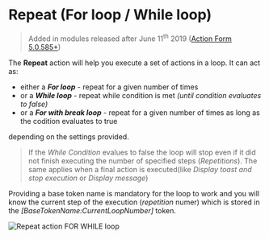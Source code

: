 # Repeat (For loop / While loop)

> Added in modules released after June 11<sup>th</sup> 2019 ([Action Form 5.0.585+](https://www.dnnsharp.com/download?p=AFORM&v=05.00.585))
> 
The **Repeat** action will help you execute a set of actions in a loop. 
It can act as:
* either a **_For loop_** - repeat for a given number of times
* or a **_While loop_** - repeat while condition is met _(until condition evaluates to false)_
* or a **_For with break loop_** - repeat for a given number of times as long as the codition evaluates to true

depending on the settings provided.

> If the _While Condition_ evalues to false the loop will stop even if it did not finish executing the number of specified steps (_Repetitions_). The same applies when a final action is executed(like _Display toast and stop execution_ or _Display message_)

Providing a base token name is mandatory for the loop to work and you will know the current step of the execution (_repetition_ numer) which is stored in the _[BaseTokenName:CurrentLoopNumber]_ token.

![Repeat action FOR WHILE loop](https://static.dnnsharp.com/documentation/repeat_action_for_while_loop.png)